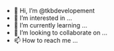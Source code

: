 - 👋 Hi, I’m @tkbdevelopement
- 👀 I’m interested in ...
- 🌱 I’m currently learning ...
- 💞️ I’m looking to collaborate on ...
- 📫 How to reach me ...

<!---
tkbdevelopement/tkbdevelopement is a ✨ special ✨ repository because its `README.md` (this file) appears on your GitHub profile.
You can click the Preview link to take a look at your changes.
--->
